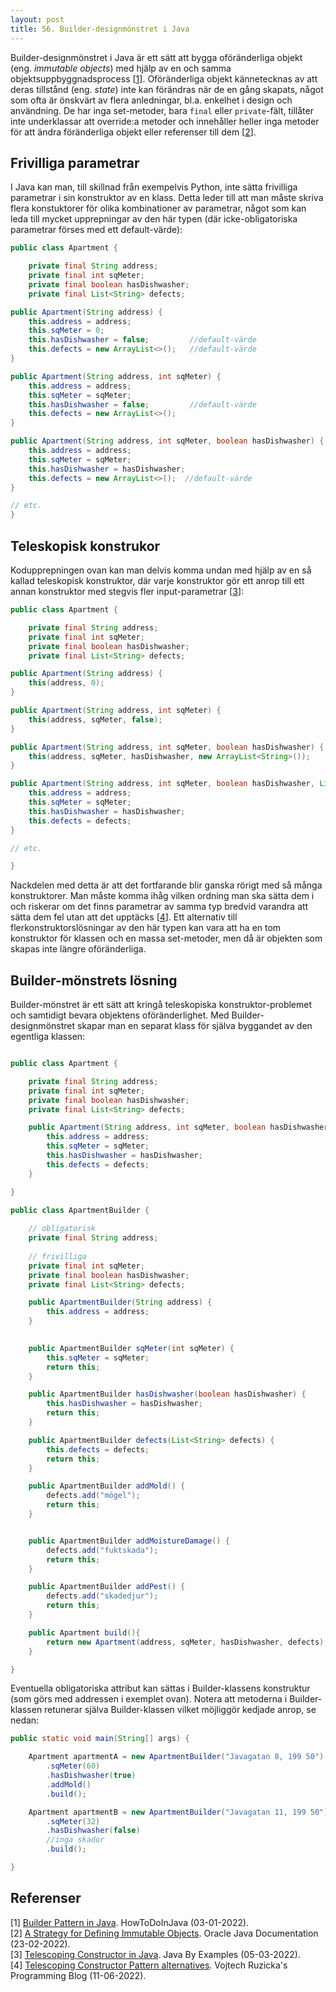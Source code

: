 ```yaml
---
layout: post
title: 56. Builder-designmönstret i Java
---
```


Builder-designmönstret i Java är ett sätt att bygga oföränderliga objekt (eng. *immutable objects*) med hjälp av en och samma objektsuppbyggnadsprocess [[1](https://howtodoinjava.com/design-patterns/creational/builder-pattern-in-java/)]. Oföränderliga objekt kännetecknas av att deras tillstånd (eng. *state*) inte kan förändras när de en gång skapats, något som ofta är önskvärt av flera anledningar, bl.a. enkelhet i design och användning. De har inga set-metoder, bara `final` eller `private`-fält, tillåter inte underklassar att override:a metoder och innehåller heller inga metoder för att ändra föränderliga objekt eller referenser till dem [[2](https://docs.oracle.com/javase/tutorial/essential/concurrency/imstrat.html)].

## Frivilliga parametrar
I Java kan man, till skillnad från exempelvis Python, inte sätta frivilliga parametrar i sin konstruktor av en klass. Detta leder till att man måste skriva flera konstuktorer för olika kombinationer av parametrar, något som kan leda till mycket upprepningar av den här typen (där icke-obligatoriska parametrar förses med ett default-värde):

```java
public class Apartment {

    private final String address;
    private final int sqMeter;
    private final boolean hasDishwasher;
    private final List<String> defects;

public Apartment(String address) {
    this.address = address;
    this.sqMeter = 0;
    this.hasDishwasher = false;         //default-värde
    this.defects = new ArrayList<>();   //default-värde
}

public Apartment(String address, int sqMeter) {
    this.address = address;
    this.sqMeter = sqMeter;
    this.hasDishwasher = false;         //default-värde
    this.defects = new ArrayList<>();
}

public Apartment(String address, int sqMeter, boolean hasDishwasher) {
    this.address = address;
    this.sqMeter = sqMeter;
    this.hasDishwasher = hasDishwasher;
    this.defects = new ArrayList<>();  //default-värde
}

// etc.
}
```

## Teleskopisk konstrukor

Kodupprepningen ovan kan man delvis komma undan med hjälp av en så kallad teleskopisk konstruktor, där varje konstruktor gör ett anrop till ett annan konstruktor med stegvis fler input-parametrar [[3](http://www.javabyexamples.com/telescoping-constructor-in-java)]:

```java
public class Apartment {

    private final String address;
    private final int sqMeter;
    private final boolean hasDishwasher;
    private final List<String> defects;

public Apartment(String address) {
    this(address, 0);
}

public Apartment(String address, int sqMeter) {
    this(address, sqMeter, false);
}

public Apartment(String address, int sqMeter, boolean hasDishwasher) {
    this(address, sqMeter, hasDishwasher, new ArrayList<String>());
}

public Apartment(String address, int sqMeter, boolean hasDishwasher, List<String> defects) {
    this.address = address;
    this.sqMeter = sqMeter;
    this.hasDishwasher = hasDishwasher;
    this.defects = defects;
}

// etc.

}

```
Nackdelen med detta är att det fortfarande blir ganska rörigt med så många konstruktorer. Man måste komma ihåg vilken ordning man ska sätta dem i och riskerar om det finns parametrar av samma typ bredvid varandra att sätta dem fel utan att det upptäcks [[4](https://www.vojtechruzicka.com/avoid-telescoping-constructor-pattern/)]. Ett alternativ till flerkonstruktorslösningar av den här typen kan vara att ha en tom konstruktor för klassen och en massa set-metoder, men då är objekten som skapas inte längre oföränderliga.

## Builder-mönstrets lösning
Builder-mönstret är ett sätt att kringå teleskopiska konstruktor-problemet och samtidigt bevara objektens oföränderlighet. Med Builder-designmönstret skapar man en separat klass för själva byggandet av den egentliga klassen:

```java

public class Apartment {

    private final String address;
    private final int sqMeter;
    private final boolean hasDishwasher;
    private final List<String> defects;

    public Apartment(String address, int sqMeter, boolean hasDishwasher, List<String> defects) {
        this.address = address;
        this.sqMeter = sqMeter;
        this.hasDishwasher = hasDishwasher;
        this.defects = defects;
    }

}

public class ApartmentBuilder {
    
    // obligatorisk
    private final String address;
    
    // frivilliga
    private final int sqMeter;
    private final boolean hasDishwasher;
    private final List<String> defects;

    public ApartmentBuilder(String address) {
        this.address = address;
    }

    
    public ApartmentBuilder sqMeter(int sqMeter) {
		this.sqMeter = sqMeter;
		return this;
    }

    public ApartmentBuilder hasDishwasher(boolean hasDishwasher) {
		this.hasDishwasher = hasDishwasher;
		return this;
    }

    public ApartmentBuilder defects(List<String> defects) {
		this.defects = defects;
		return this;
    }

    public ApartmentBuilder addMold() {
        defects.add("mögel");
        return this;
    }


    public ApartmentBuilder addMoistureDamage() {
        defects.add("fuktskada");
        return this;
    }

    public ApartmentBuilder addPest() {
        defects.add("skadedjur");
        return this;
    }

    public Apartment build(){
        return new Apartment(address, sqMeter, hasDishwasher, defects);
    }

}

```

Eventuella obligatoriska attribut kan sättas i Builder-klassens konstruktur (som görs med addressen i exemplet ovan). Notera att metoderna i Builder-klassen retunerar själva Builder-klassen vilket möjliggör kedjade anrop, se nedan:

```java
public static void main(String[] args) {

	Apartment apartmentA = new ApartmentBuilder("Javagatan 8, 199 50")
	    .sqMeter(60)
	    .hasDishwasher(true)
	    .addMold()
	    .build();

    Apartment apartmentB = new ApartmentBuilder("Javagatan 11, 199 50")
	    .sqMeter(32)
	    .hasDishwasher(false)
	    //inga skador
	    .build();

}

```


## Referenser

[1] [Builder Pattern in Java](https://howtodoinjava.com/design-patterns/creational/builder-pattern-in-java/). HowToDoInJava (03-01-2022).<br>
[2] [A Strategy for Defining Immutable Objects](https://docs.oracle.com/javase/tutorial/essential/concurrency/imstrat.html). Oracle Java Documentation (23-02-2022).<br>
[3] [Telescoping Constructor in Java](http://www.javabyexamples.com/telescoping-constructor-in-java). Java By Examples (05-03-2022).<br>
[4] [Telescoping Constructor Pattern alternatives](https://www.vojtechruzicka.com/avoid-telescoping-constructor-pattern/). Vojtech Ruzicka's Programming Blog (11-06-2022).